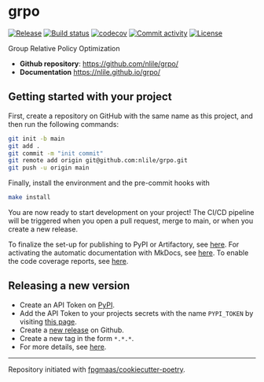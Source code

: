 # grpo

[![Release](https://img.shields.io/github/v/release/nlile/grpo)](https://img.shields.io/github/v/release/nlile/grpo)
[![Build status](https://img.shields.io/github/actions/workflow/status/nlile/grpo/main.yml?branch=main)](https://github.com/nlile/grpo/actions/workflows/main.yml?query=branch%3Amain)
[![codecov](https://codecov.io/gh/nlile/grpo/branch/main/graph/badge.svg)](https://codecov.io/gh/nlile/grpo)
[![Commit activity](https://img.shields.io/github/commit-activity/m/nlile/grpo)](https://img.shields.io/github/commit-activity/m/nlile/grpo)
[![License](https://img.shields.io/github/license/nlile/grpo)](https://img.shields.io/github/license/nlile/grpo)

Group Relative Policy Optimization

- **Github repository**: <https://github.com/nlile/grpo/>
- **Documentation** <https://nlile.github.io/grpo/>

## Getting started with your project

First, create a repository on GitHub with the same name as this project, and then run the following commands:

```bash
git init -b main
git add .
git commit -m "init commit"
git remote add origin git@github.com:nlile/grpo.git
git push -u origin main
```

Finally, install the environment and the pre-commit hooks with

```bash
make install
```

You are now ready to start development on your project!
The CI/CD pipeline will be triggered when you open a pull request, merge to main, or when you create a new release.

To finalize the set-up for publishing to PyPI or Artifactory, see [here](https://fpgmaas.github.io/cookiecutter-poetry/features/publishing/#set-up-for-pypi).
For activating the automatic documentation with MkDocs, see [here](https://fpgmaas.github.io/cookiecutter-poetry/features/mkdocs/#enabling-the-documentation-on-github).
To enable the code coverage reports, see [here](https://fpgmaas.github.io/cookiecutter-poetry/features/codecov/).

## Releasing a new version

- Create an API Token on [PyPI](https://pypi.org/).
- Add the API Token to your projects secrets with the name `PYPI_TOKEN` by visiting [this page](https://github.com/nlile/grpo/settings/secrets/actions/new).
- Create a [new release](https://github.com/nlile/grpo/releases/new) on Github.
- Create a new tag in the form `*.*.*`.
- For more details, see [here](https://fpgmaas.github.io/cookiecutter-poetry/features/cicd/#how-to-trigger-a-release).

---

Repository initiated with [fpgmaas/cookiecutter-poetry](https://github.com/fpgmaas/cookiecutter-poetry).
